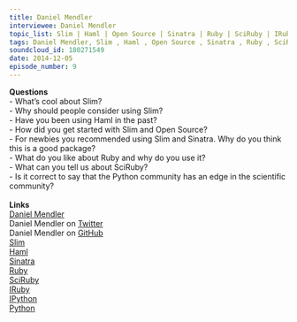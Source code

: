 ```yaml
--- 
title: Daniel Mendler
interviewee: Daniel Mendler
topic_list: Slim | Haml | Open Source | Sinatra | Ruby | SciRuby | IRuby & IPython | Scientific software
tags: Daniel Mendler, Slim , Haml , Open Source , Sinatra , Ruby , SciRuby , IRuby  IPython , Scientific software
soundcloud_id: 180271549
date: 2014-12-05
episode_number: 9
---
```

 
<p class="show_notes_display"><b>Questions</b><br>- What’s cool about Slim?<br>- Why should people consider using Slim?<br>- Have you been using Haml in the past?<br>- How did you get started with Slim and Open Source?<br>- For newbies you recommended using Slim and Sinatra. Why do you think this is a good package?<br>- What do you like about Ruby and why do you use it?<br>- What can you tell us about SciRuby?<br>- Is it correct to say that the Python community has an edge in the scientific community?<br><br><b>Links</b><br><a rel="nofollow" target="_blank" href="http://daniel-mendler.de/">Daniel Mendler</a><br>Daniel Mendler on <a rel="nofollow" target="_blank" href="https://twitter.com/min4d">Twitter</a><br>Daniel Mendler on <a rel="nofollow" target="_blank" href="https://github.com/minad">GitHub</a><br><a rel="nofollow" target="_blank" href="http://slim-lang.com/">Slim</a><br><a rel="nofollow" target="_blank" href="http://haml.info/">Haml</a><br><a rel="nofollow" target="_blank" href="http://www.sinatrarb.com/">Sinatra</a><br><a rel="nofollow" target="_blank" href="https://www.ruby-lang.org/en/">Ruby</a><br><a rel="nofollow" target="_blank" href="http://sciruby.com/">SciRuby</a><br><a rel="nofollow" target="_blank" href="https://github.com/minad/iruby">IRuby</a><br><a rel="nofollow" target="_blank" href="http://ipython.org/">IPython</a><br><a rel="nofollow" target="_blank" href="https://www.python.org/">Python</a><br><br><br></p>
